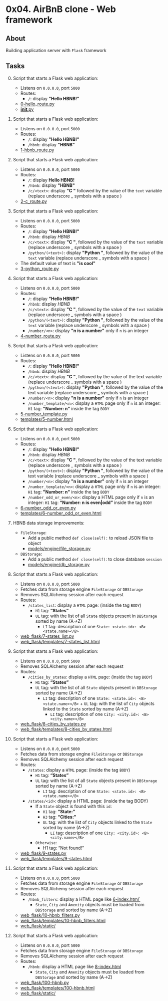 # 0x04. AirBnB clone - Web framework

## About
Building application server with `Flask` framework

## Tasks
0. Script that starts a Flask web application:
	* Listens on `0.0.0.0`, port `5000`
	* Routes:
		* `/`: display **"Hello HBNB!"**
	* [0-hello_route.py](0-hello_route.py)
	* [__init__.py](__init__.py)
1. Script that starts a Flask web application:
	* Listens on `0.0.0.0`, port `5000`
	* Routes:
		* `/`: display **"Hello HBNB!"**
		* `/hbnb`: display **"HBNB"**
	* [1-hbnb_route.py](1-hbnb_route.py)
2. Script that starts a Flask web application:
	* Listens on `0.0.0.0`, port `5000`
	* Routes:
		* `/`: display **Hello HBNB!**
		* `/hbnb`: display **"HBNB"**
		* `/c/<text>`: display **"C "** followed by the value of the `text` variable (replace underscore _ symbols with a space )
	* [2-c_route.py](2-c_route.py)
3. Script that starts a Flask web application:

	* Listens on `0.0.0.0`, port `5000`
	* Routes:
		* `/`: display **"Hello HBNB!"**
		* `/hbnb`: display *HBNB*
		* `/c/<text>`: display **"C "**, followed by the value of the `text` variable (replace underscore _ symbols with a space )
		* `/python/(<text>)`: display **"Python "**, followed by the value of the `text` variable (replace underscore _ symbols with a space )
	* The default value of text is **"is cool"**
	* [3-python_route.py](3-python_route.py)
4. Script that starts a Flask web application:
	* Listens on `0.0.0.0`, port `5000`
	* Routes:
		* `/`: display **"Hello HBNB!"**
		* `/hbnb`: display *HBNB*
		* `/c/<text>`: display **"C "**, followed by the value of the `text` variable (replace underscore _ symbols with a space )
		* `/python/(<text>)`: display **"Python "**, followed by the value of the `text` variable (replace underscore _ symbols with a space )
		* `/number/<n>`: display **"n is a number"** only if `n` is an integer
	* [4-number_route.py](4-number_route.py)
5. Script that starts a Flask web application:
	* Listens on `0.0.0.0`, port `5000`
	* Routes:
		* `/`: display **"Hello HBNB!"**
		* `/hbnb`: display *HBNB*
		* `/c/<text>`: display **"C "**, followed by the value of the text variable (replace underscore _ symbols with a space )
		* `/python/(<text>)`: display **"Python "**, followed by the value of the text variable (replace underscore _ symbols with a space )
		* `/number/<n>`: display **"n is a number"** only if `n` is an integer
		* `/number_template/<n>`: display a `HTML` page only if `n` is an integer: `H1` tag: **"Number: n"** inside the tag `BODY`
	* [5-number_template.py](5-number_template.py)
	* [templates/5-number.html](templates/5-number.html)
4. Script that starts a Flask web application:
	* Listens on `0.0.0.0`, port `5000`
	* Routes:
		* `/`: display **"Hello HBNB!"**
		* `/hbnb`: display *HBNB*
		* `/c/<text>`: display **"C "**, followed by the value of the text variable (replace underscore _ symbols with a space )
		* `/python/(<text>)`: display **"Python "**, followed by the value of the text variable (replace underscore _ symbols with a space )
		* `/number/<n>`: display **"n is a number"** only if `n` is an integer
		* `/number_template/<n>`: display a `HTML` page only if `n` is an integer: `H1` tag: **"Number: n"** inside the tag `BODY`
		* `/number_odd_or_even/<n>`: display a HTML page only if `n` is an integer: `H1` tag: **“Number: n is even|odd”** inside the tag `BODY`
	* [6-number_odd_or_even.py](6-number_odd_or_even.py)
	* [templates/6-number_odd_or_even.html](templates/6-number_odd_or_even.html)
7. HBNB data storage improvements:
	* `FileStorage`:
		* Add a public method `def close(self):` to reload JSON file to object
		* [models/engine/file_storage.py](../models/engine/file_storage.py)
	* `DBStorage`:
		* Add a public method `def close(self)`: to close database `session`
		* [models/engine/db_storage.py](../models/engine/db_storage.py)
8. Script that starts a Flask web application:
	* Listens on `0.0.0.0`, port `5000`
	* Fetches data from storage engine `FileStorage` or `DBStorage`
	* Removes SQLAlchemy session after each request
	* Routes:
		* `/states_list`: display a `HTML` page: (inside the tag `BODY`)
			* `H1` tag: **“States”**
			* `UL` tag: with the list of all `State` objects present in `DBStorage` sorted by name (A->Z)
				* `LI` tag: description of one `State: <state.id>: <B><state.name></B>`
	* [web_flask/7-states_list.py](web_flask/7-states_list.py)
	* [web_flask/templates/7-states_list.html](web_flask/templates/7-states_list.html)
9. Script that starts a Flask web application:
	* Listens on `0.0.0.0`, port `5000`
	* Removes SQLAlchemy session after each request
	* Routes:
		* `/cities_by_states`: display a `HTML` page: (inside the tag `BODY`)
			* `H1` tag: **“States”**
			* `UL` tag: with the list of all `State` objects present in `DBStorage` sorted by name (A->Z)
				* `LI` tag: description of one `State: <state.id>: <B><state.name></B>` + `UL` tag: with the list of `City` objects linked to the `State` sorted by name (A->Z)
					* `LI` tag: description of one `City: <city.id>: <B><city.name></B>`
	* [web_flask/8-cities_by_states.py](web_flask/8-cities_by_states.py)
	* [web_flask/templates/8-cities_by_states.html](web_flask/templates/8-cities_by_states.html) 
10. Script that starts a Flask web application:
	* Listens on `0.0.0.0`, port `5000`
	* Fetches data from storage engine `FileStorage` or `DBStorage`
	* Removes SQLAlchemy session after each request
	* Routes:
		* `/states`: display a `HTML` page: (inside the tag `BODY`)
			* `H1` tag: **“States”**
			* `UL` tag: with the list of all `State` objects present in `DBStorage` sorted by name (A->Z)
				* `LI` tag: description of one `State: <state.id>: <B><state.name></B>`
		* `/states/<id>`: display a HTML page: (inside the tag BODY)
			* If a `State` object is found with this `id`:
				* `H1` tag: **“State:”**
				* `H3` tag: **“Cities:”**
				* `UL` tag: with the list of `City` objects linked to the `State` sorted by name (A->Z)
					* `LI` tag: description of one `City: <city.id>: <B><city.name></B>`
			* `Otherwise`:
				* H1 tag: “Not found!”
	* [web_flask/9-states.py](web_flask/9-states.py)
	* [web_flask/templates/9-states.html](web_flask/templates/9-states.html)
11. Script that starts a Flask web application:
	* Listens on `0.0.0.0`, port `5000`
	* Fetches data from storage engine `FileStorage` or `DBStorage`
	* Removes SQLAlchemy session after each request
	* Routes:
		* `/hbnb_filters`: display a HTML page like [6-index.html`](../web_static/6-index.html)
			* `State`, `City` and `Amenity` objects must be loaded from `DBStorage` and sorted by name (A->Z) 
	* [web_flask/10-hbnb_filters.py](web_flask/10-hbnb_filters.py)
	* [web_flask/templates/10-hbnb_filters.html](web_flask/templates/10-hbnb_filters.html)
	* [web_flask/static/](web_flask/static/)
12. Script that starts a Flask web application:
	* Listens on `0.0.0.0`, port `5000`
	* Fetches data from storage engine `FileStorage` or `DBStorage`
	* Removes SQLAlchemy session after each request
	* Routes:
		* `/hbnb`:  display a HTML page like [8-index.html](../web_static/8-index.html)
			* `State`, `City` and `Amenity` objects must be loaded from `DBStorage` and sorted by name (A->Z)
	* [web_flask/100-hbnb.py](web_flask/100-hbnb.py)
	* [web_flask/templates/100-hbnb.html](web_flask/templates/100-hbnb.html)
	* [web_flask/static/](web_flask/static/)
